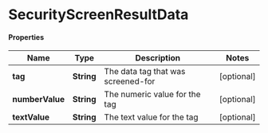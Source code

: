 # SecurityScreenResultData

#### Properties
Name | Type | Description | Notes
------------ | ------------- | ------------- | -------------
**tag** | **String** | The data tag that was screened-for | [optional] 
**numberValue** | **String** | The numeric value for the tag | [optional] 
**textValue** | **String** | The text value for the tag | [optional] 



